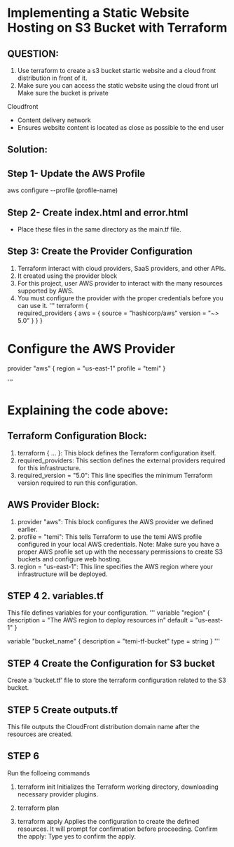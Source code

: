# Implementing a Static Website Hosting on S3 Bucket with Terraform

## QUESTION:

1. Use terraform to create a s3 bucket startic website and a cloud front distribution in front of it. 
2. Make sure you can access the static website using the cloud front url Make sure the bucket is private

Cloudfront 
* Content delivery network
* Ensures website content is located as close as possible to the end user

## Solution:

## Step 1- Update the AWS Profile

aws configure --profile (profile-name)

## Step 2-  Create index.html and error.html 

* Place these files in the same directory as the main.tf file.

## Step 3: Create the Provider Configuration
1. Terraform interact with cloud providers, SaaS providers, and other APIs.
2. It created using the provider block 
3. For this project, user AWS provider to interact with the many resources supported by AWS. 
4. You must configure the provider with the proper credentials before you can use it.
''' 
terraform {         
  required_providers {
    aws = {
      source  = "hashicorp/aws"
      version = "~> 5.0"
    }
  }
}

# Configure the AWS Provider
provider "aws" {
  region = "us-east-1"
  profile = "temi"
}

'''
# Explaining the code above:
## Terraform Configuration Block:
1. terraform { ... }: This block defines the Terraform configuration itself.
2. required_providers: This section defines the external providers required for this infrastructure.
3. required_version = "5.0": This line specifies the minimum Terraform version required to run this configuration. 

## AWS Provider Block:

1. provider "aws": This block configures the AWS provider we defined earlier.
2. profile = "temi": This tells Terraform to use the temi AWS profile configured in your local AWS credentials.
Note:
Make sure you have a proper AWS profile set up with the necessary permissions to create S3 buckets and configure web hosting.
3. region = "us-east-1": This line specifies the AWS region where your infrastructure will be deployed.

## STEP 4 2. variables.tf

This file defines variables for your configuration.
'''
variable "region" {
  description = "The AWS region to deploy resources in"
  default     = "us-east-1"
}

variable "bucket_name" {
  description = "temi-tf-bucket"
  type        = string
}
'''

## STEP 4 Create the Configuration for S3 bucket

Create a ‘bucket.tf’ file to store the terraform configuration related to the S3 bucket.

## STEP 5 Create outputs.tf 
This file outputs the CloudFront distribution domain name after the resources are created.

## STEP 6
Run the folloeing commands 

1. terraform init 
Initializes the Terraform working directory, downloading necessary provider plugins.

2. terraform plan 

3. terraform apply 
Applies the configuration to create the defined resources. It will prompt for confirmation before proceeding.
Confirm the apply: Type yes to confirm the apply.

